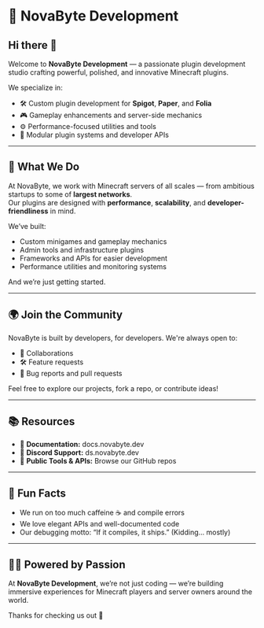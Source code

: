 # 🚀 NovaByte Development

## Hi there 👋

Welcome to **NovaByte Development** — a passionate plugin development studio crafting powerful, polished, and innovative Minecraft plugins.

We specialize in:
- 🛠 Custom plugin development for **Spigot**, **Paper**, and **Folia**
- 🎮 Gameplay enhancements and server-side mechanics
- ⚙️ Performance-focused utilities and tools
- 🧩 Modular plugin systems and developer APIs

---

## 🧩 What We Do

At NovaByte, we work with Minecraft servers of all scales — from ambitious startups to some of **largest networks**.  
Our plugins are designed with **performance**, **scalability**, and **developer-friendliness** in mind.

We’ve built:
- Custom minigames and gameplay mechanics  
- Admin tools and infrastructure plugins  
- Frameworks and APIs for easier development  
- Performance utilities and monitoring systems

And we’re just getting started.

---

## 🌍 Join the Community

NovaByte is built by developers, for developers. We're always open to:
- 🧠 Collaborations  
- 🛠 Feature requests  
- 🐞 Bug reports and pull requests

Feel free to explore our projects, fork a repo, or contribute ideas!

---

## 📚 Resources

- 📝 **Documentation:** docs.novabyte.dev  
- 💬 **Discord Support:** ds.novabyte.dev  
- 🧪 **Public Tools & APIs:** Browse our GitHub repos

---

## 🧠 Fun Facts

- We run on too much caffeine ☕ and compile errors
- We love elegant APIs and well-documented code  
- Our debugging motto: “If it compiles, it ships.” (Kidding… mostly)

---

## 🧙‍♂️ Powered by Passion

At **NovaByte Development**, we’re not just coding — we’re building immersive experiences for Minecraft players and server owners around the world.

Thanks for checking us out 💙
